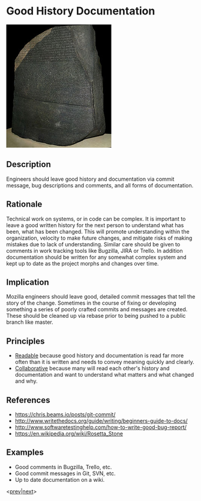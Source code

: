 # Good History Documentation
![good-history-documentation](../../images/good-history-documentation.jpg)

## Description
Engineers should leave good history and documentation via commit message, bug descriptions and comments, and all forms of documentation.

## Rationale
Technical work on systems, or in code can be complex.  It is important to leave a good written history for the next person to understand what has been, what has been changed.  This will promote understanding within the organization, velocity to make future changes, and mitigate risks of making mistakes due to lack of understanding.  Similar care should be given to comments in work tracking tools like Bugzilla, JIRA or Trello.  In addition documentation should be written for any somewhat complex system and kept up to date as the project morphs and changes over time.

## Implication
Mozilla engineers should leave good, detailed commit messages that tell the story of the change.  Sometimes in the course of fixing or developing something a series of poorly crafted commits and messages are created.  These should be cleaned up via rebase prior to being pushed to a public branch like master.

## Principles
* [Readable](../design-principles/readable.md) because good history and documentation is read far more often than it is written and needs to convey meaning quickly and clearly.
* [Collaborative](../design-principles/collaborative.md) because many will read each other's history and documentation and want to understand what matters and what changed and why.

## References
* https://chris.beams.io/posts/git-commit/
* http://www.writethedocs.org/guide/writing/beginners-guide-to-docs/
* http://www.softwaretestinghelp.com/how-to-write-good-bug-report/
* https://en.wikipedia.org/wiki/Rosetta_Stone

## Examples
* Good comments in Bugzilla, Trello, etc.
* Good commit messages in Git, SVN, etc.
* Up to date documentation on a wiki.

<[prev](fight-tech-debt.md)|[next](prefer-open-source.md)>
